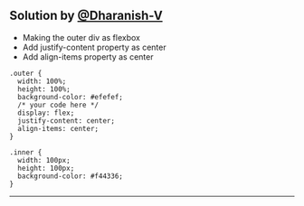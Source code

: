 ## Solution by [@Dharanish-V](https://github.com/dharanish-v)

* Making the outer div as flexbox 
* Add justify-content property as center
* Add align-items property as center

``` 
.outer {
  width: 100%;
  height: 100%;
  background-color: #efefef;
  /* your code here */
  display: flex;
  justify-content: center;
  align-items: center;
}

.inner {
  width: 100px;
  height: 100px;
  background-color: #f44336;
}
```
***
